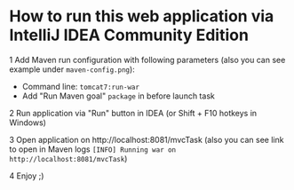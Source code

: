 # How to run this web application via IntelliJ IDEA Community Edition

1 Add Maven run configuration with following parameters (also you can see example under `maven-config.png`):
- Command line: `tomcat7:run-war`
- Add "Run Maven goal" `package` in before launch task 

2 Run application via "Run" button in IDEA (or Shift + F10 hotkeys in Windows)

3 Open application on http://localhost:8081/mvcTask (also you can see link to open in Maven logs `[INFO] Running war on http://localhost:8081/mvcTask`)

4 Enjoy ;)
